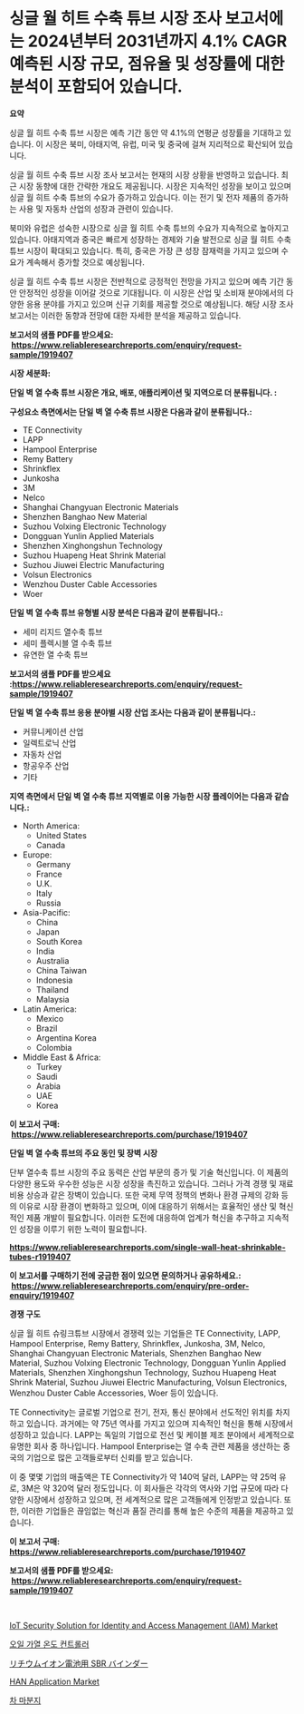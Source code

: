 <p><h1>싱글 월 히트 수축 튜브 시장 조사 보고서에는 2024년부터 2031년까지 4.1% CAGR 예측된 시장 규모, 점유율 및 성장률에 대한 분석이 포함되어 있습니다.</h1></p><p><strong>요약</strong></p>
<p><p>싱글 월 히트 수축 튜브 시장은 예측 기간 동안 약 4.1%의 연평균 성장률을 기대하고 있습니다. 이 시장은 북미, 아태지역, 유럽, 미국 및 중국에 걸쳐 지리적으로 확산되어 있습니다.</p><p>싱글 월 히트 수축 튜브 시장 조사 보고서는 현재의 시장 상황을 반영하고 있습니다. 최근 시장 동향에 대한 간략한 개요도 제공됩니다. 시장은 지속적인 성장을 보이고 있으며 싱글 월 히트 수축 튜브의 수요가 증가하고 있습니다. 이는 전기 및 전자 제품의 증가하는 사용 및 자동차 산업의 성장과 관련이 있습니다.</p><p>북미와 유럽은 성숙한 시장으로 싱글 월 히트 수축 튜브의 수요가 지속적으로 높아지고 있습니다. 아태지역과 중국은 빠르게 성장하는 경제와 기술 발전으로 싱글 월 히트 수축 튜브 시장이 확대되고 있습니다. 특히, 중국은 가장 큰 성장 잠재력을 가지고 있으며 수요가 계속해서 증가할 것으로 예상됩니다.</p><p>싱글 월 히트 수축 튜브 시장은 전반적으로 긍정적인 전망을 가지고 있으며 예측 기간 동안 안정적인 성장을 이어갈 것으로 기대됩니다. 이 시장은 산업 및 소비재 분야에서의 다양한 응용 분야를 가지고 있으며 신규 기회를 제공할 것으로 예상됩니다. 해당 시장 조사 보고서는 이러한 동향과 전망에 대한 자세한 분석을 제공하고 있습니다.</p></p>
<p><strong>보고서의 샘플 PDF를 받으세요: &nbsp;<a href="https://www.reliableresearchreports.com/enquiry/request-sample/1919407">https://www.reliableresearchreports.com/enquiry/request-sample/1919407</a></strong></p>
<p><strong>시장 세분화:</strong></p>
<p><strong> 단일 벽 열 수축 튜브 시장은 개요, 배포, 애플리케이션 및 지역으로 더 분류됩니다. :</strong></p>
<p><strong>구성요소 측면에서는 단일 벽 열 수축 튜브 시장은 다음과 같이 분류됩니다.:</strong></p>
<p><ul><li>TE Connectivity</li><li>LAPP</li><li>Hampool Enterprise</li><li>Remy Battery</li><li>Shrinkflex</li><li>Junkosha</li><li>3M</li><li>Nelco</li><li>Shanghai Changyuan Electronic Materials</li><li>Shenzhen Banghao New Material</li><li>Suzhou Volxing Electronic Technology</li><li>Dongguan Yunlin Applied Materials</li><li>Shenzhen Xinghongshun Technology</li><li>Suzhou Huapeng Heat Shrink Material</li><li>Suzhou Jiuwei Electric Manufacturing</li><li>Volsun Electronics</li><li>Wenzhou Duster Cable Accessories</li><li>Woer</li></ul></p>
<p><strong> 단일 벽 열 수축 튜브 유형별 시장 분석은 다음과 같이 분류됩니다.:</strong></p>
<p><ul><li>세미 리지드 열수축 튜브</li><li>세미 플렉시블 열 수축 튜브</li><li>유연한 열 수축 튜브</li></ul></p>
<p><strong>보고서의 샘플 PDF를 받으세요 :<a href="https://www.reliableresearchreports.com/enquiry/request-sample/1919407">https://www.reliableresearchreports.com/enquiry/request-sample/1919407</a></strong></p>
<p><strong> 단일 벽 열 수축 튜브 응용 분야별 시장 산업 조사는 다음과 같이 분류됩니다.:</strong></p>
<p><ul><li>커뮤니케이션 산업</li><li>일렉트로닉 산업</li><li>자동차 산업</li><li>항공우주 산업</li><li>기타</li></ul></p>
<p><strong>지역 측면에서 단일 벽 열 수축 튜브 지역별로 이용 가능한 시장 플레이어는 다음과 같습니다.:</strong></p>
<p><ul>
    <li>
        North America:
        <ul>
            <li>United States</li>
            <li>Canada</li>
        </ul>
    </li>
    <li>
        Europe:
        <ul>
            <li>Germany</li>
            <li>France</li>
            <li>U.K.</li>
            <li>Italy</li>
            <li>Russia</li>
        </ul>
    </li>
    <li>
        Asia-Pacific:
        <ul>
            <li>China</li>
            <li>Japan</li>
            <li>South Korea</li>
            <li>India</li>
            <li>Australia</li>
            <li>China Taiwan</li>
            <li>Indonesia</li>
            <li>Thailand</li>
            <li>Malaysia</li>
        </ul>
    </li>
    <li>
        Latin America:
        <ul>
            <li>Mexico</li>
            <li>Brazil</li>
            <li>Argentina Korea</li>
            <li>Colombia</li>
        </ul>
    </li>
    <li>
        Middle East & Africa:
        <ul>
            <li>Turkey</li>
            <li>Saudi</li>
            <li>Arabia</li>
            <li>UAE</li>
            <li>Korea</li>
        </ul>
    </li>
    </ul></p>
<p><strong>이 보고서 구매: &nbsp;<a href="https://www.reliableresearchreports.com/purchase/1919407">https://www.reliableresearchreports.com/purchase/1919407</a></strong></p>
<p><strong>단일 벽 열 수축 튜브의 주요 동인 및 장벽 시장</strong></p>
<p><p>단부 열수축 튜브 시장의 주요 동력은 산업 부문의 증가 및 기술 혁신입니다. 이 제품의 다양한 용도와 우수한 성능은 시장 성장을 촉진하고 있습니다. 그러나 가격 경쟁 및 재료 비용 상승과 같은 장벽이 있습니다. 또한 국제 무역 정책의 변화나 환경 규제의 강화 등의 이유로 시장 환경이 변화하고 있으며, 이에 대응하기 위해서는 효율적인 생산 및 혁신적인 제품 개발이 필요합니다. 이러한 도전에 대응하여 업계가 혁신을 추구하고 지속적인 성장을 이루기 위한 노력이 필요합니다.</p></p>
<p><strong><a href="https://www.reliableresearchreports.com/single-wall-heat-shrinkable-tubes-r1919407">https://www.reliableresearchreports.com/single-wall-heat-shrinkable-tubes-r1919407</a></strong></p>
<p><strong>이 보고서를 구매하기 전에 궁금한 점이 있으면 문의하거나 공유하세요.: &nbsp;<a href="https://www.reliableresearchreports.com/enquiry/pre-order-enquiry/1919407">https://www.reliableresearchreports.com/enquiry/pre-order-enquiry/1919407</a></strong></p>
<p><strong>경쟁 구도</strong></p>
<p><p>싱글 월 히트 슈링크튜브 시장에서 경쟁력 있는 기업들은 TE Connectivity, LAPP, Hampool Enterprise, Remy Battery, Shrinkflex, Junkosha, 3M, Nelco, Shanghai Changyuan Electronic Materials, Shenzhen Banghao New Material, Suzhou Volxing Electronic Technology, Dongguan Yunlin Applied Materials, Shenzhen Xinghongshun Technology, Suzhou Huapeng Heat Shrink Material, Suzhou Jiuwei Electric Manufacturing, Volsun Electronics, Wenzhou Duster Cable Accessories, Woer 등이 있습니다. </p><p>TE Connectivity는 글로벌 기업으로 전기, 전자, 통신 분야에서 선도적인 위치를 차지하고 있습니다. 과거에는 약 75년 역사를 가지고 있으며 지속적인 혁신을 통해 시장에서 성장하고 있습니다. LAPP는 독일의 기업으로 전선 및 케이블 제조 분야에서 세계적으로 유명한 회사 중 하나입니다. Hampool Enterprise는 열 수축 관련 제품을 생산하는 중국의 기업으로 많은 고객들로부터 신뢰를 받고 있습니다.</p><p>이 중 몇몇 기업의 매출액은 TE Connectivity가 약 140억 달러, LAPP는 약 25억 유로, 3M은 약 320억 달러 정도입니다. 이 회사들은 각각의 역사와 기업 규모에 따라 다양한 시장에서 성장하고 있으며, 전 세계적으로 많은 고객들에게 인정받고 있습니다. 또한, 이러한 기업들은 끊임없는 혁신과 품질 관리를 통해 높은 수준의 제품을 제공하고 있습니다.</p></p>
<p><strong>이 보고서 구매: &nbsp; <a href="https://www.reliableresearchreports.com/purchase/1919407">https://www.reliableresearchreports.com/purchase/1919407</a></strong></p>
<p><strong>보고서의 샘플 PDF를 받으세요: &nbsp;<a href="https://www.reliableresearchreports.com/enquiry/request-sample/1919407">https://www.reliableresearchreports.com/enquiry/request-sample/1919407</a></strong><strong></strong></p>
<p>&nbsp;</p>
<p><p><a href="https://github.com/marthawweekle/Market-Research-Report-List-1/blob/main/iot-security-solution-for-identity-and-access-management-iam-market.md">IoT Security Solution for Identity and Access Management (IAM) Market</a></p><p><a href="https://github.com/vskv4779xr1/Market-Research-Report-List-2/blob/main/7790001107608.md">오일 가열 온도 컨트롤러</a></p><p><a href="https://github.com/hilmi-2a/Market-Research-Report-List-2/blob/main/3510012113111.md">リチウムイオン電池用 SBR バインダー</a></p><p><a href="https://github.com/HenrietteMills1/Market-Research-Report-List-1/blob/main/han-application-market.md">HAN Application Market</a></p><p><a href="https://github.com/xvz497517413/Market-Research-Report-List-2/blob/main/9214235107607.md">차 마분지</a></p></p>